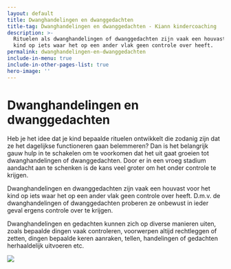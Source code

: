 ```yaml
---
layout: default
title: Dwanghandelingen en dwanggedachten
title-tag: Dwanghandelingen en dwanggedachten - Kiann kindercoaching
description: >-
  Rituelen als dwanghandelingen of dwanggedachten zijn vaak een houvast van je
  kind op iets waar het op een ander vlak geen controle over heeft. 
permalink: dwanghandelingen-en-dwanggedachten
include-in-menu: true
include-in-other-pages-list: true
hero-image: ''
---
```

# Dwanghandelingen en dwanggedachten

Heb je het idee dat je kind bepaalde rituelen ontwikkelt die zodanig zijn dat ze het dagelijkse functioneren gaan belemmeren? Dan is het belangrijk gauw hulp in te schakelen om te voorkomen dat het uit gaat groeien tot dwanghandelingen of dwanggedachten. Door er in een vroeg stadium aandacht aan te schenken is de kans veel groter om het onder controle te krijgen.

Dwanghandelingen en dwanggedachten zijn vaak een houvast voor het kind op iets waar het op een ander vlak geen controle over heeft. D.m.v. de dwanghandelingen of dwanggedachten proberen ze onbewust in ieder geval ergens controle over te krijgen.

Dwanghandelingen en gedachten kunnen zich op diverse manieren uiten, zoals bepaalde dingen vaak controleren, voorwerpen altijd rechtleggen of zetten, dingen bepaalde keren aanraken, tellen, handelingen of gedachten herhaaldelijk uitvoeren etc.

![](/uploads/kluwen-poppetjes.png)
